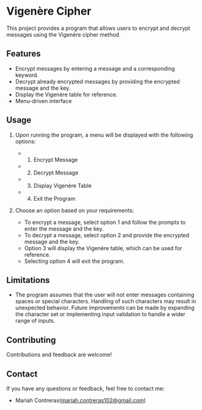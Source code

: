 # Vigenère Cipher

This project provides a program that allows users to encrypt and decrypt messages using the Vigenère cipher method.

## Features

- Encrypt messages by entering a message and a corresponding keyword.
- Decrypt already encrypted messages by providing the encrypted message and the key.
- Display the Vigenère table for reference.
- Menu-driven interface 

## Usage

1. Upon running the program, a menu will be displayed with the following options:
   - 1) Encrypt Message
   - 2) Decrypt Message
   - 3) Display Vigenère Table
   - 4) Exit the Program

2. Choose an option based on your requirements:
   - To encrypt a message, select option 1 and follow the prompts to enter the message and the key.
   - To decrypt a message, select option 2 and provide the encrypted message and the key.
   - Option 3 will display the Vigenère table, which can be used for reference.
   - Selecting option 4 will exit the program.

## Limitations

- The program assumes that the user will not enter messages containing spaces or special characters. Handling of such characters may result in unexpected behavior. Future improvements can be made by expanding the character set or implementing input validation to handle a wider range of inputs.

## Contributing

Contributions and feedback are welcome!

## Contact

If you have any questions or feedback, feel free to contact me:
- Mariah Contreras(mariah.contreras102@gmail.com)
